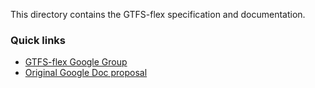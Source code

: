 This directory contains the GTFS-flex specification and documentation.

### Quick links
* [GTFS-flex Google Group](https://groups.google.com/forum/#!forum/gtfs-flexible-wg)
* [Original Google Doc proposal](https://docs.google.com/document/d/1UTcpMJlANSoJ1ZEk5IrQh_plza1ZnvgwraMEBI_o2mw/edit?usp=sharing)
